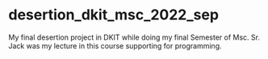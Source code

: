# desertion_dkit_msc_2022_sep
My final desertion project in DKIT while doing my final Semester of Msc. Sr. Jack was my lecture in this course supporting for programming.
